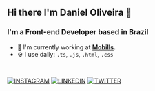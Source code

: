 ## Hi there I'm Daniel Oliveira 👋
### I'm a Front-end Developer based in Brazil

- 🏢 I'm currently working at **[Mobills](https://web.mobills.com.br/).**
- ⚙️ I use daily: `.ts`, `.js`, `.html`, `.css`

<br />

[![INSTAGRAM](https://img.shields.io/badge/Instagram-black?style=for-the-badge&logo=instagram)](https://www.instagram.com/daniel0liveir4/)
[![LINKEDIN](https://img.shields.io/badge/Linkedin-black?style=for-the-badge&logo=linkedin)](https://www.linkedin.com/in/daniel0liver/)
[![TWITTER](https://img.shields.io/badge/Twitter-black?style=for-the-badge&logo=twitter)](https://twitter.com/daniel0liveir4)
